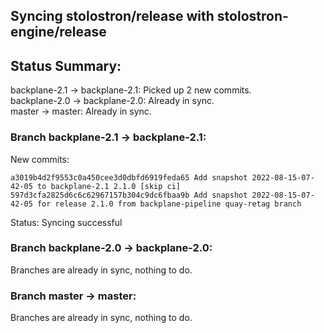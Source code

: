 ## Syncing stolostron/release with stolostron-engine/release

## Status Summary:

backplane-2.1 -> backplane-2.1: Picked up 2 new commits.  
backplane-2.0 -> backplane-2.0: Already in sync.  
master -> master: Already in sync.  

### Branch backplane-2.1 -> backplane-2.1:

New commits:

```
a3019b4d2f9553c0a450cee3d0dbfd6919feda65 Add snapshot 2022-08-15-07-42-05 to backplane-2.1 2.1.0 [skip ci]
597d3cfa2825d6c6c62967157b304c9dc6fbaa9b Add snapshot 2022-08-15-07-42-05 for release 2.1.0 from backplane-pipeline quay-retag branch
```

Status: Syncing successful

### Branch backplane-2.0 -> backplane-2.0:

Branches are already in sync, nothing to do.

### Branch master -> master:

Branches are already in sync, nothing to do.
